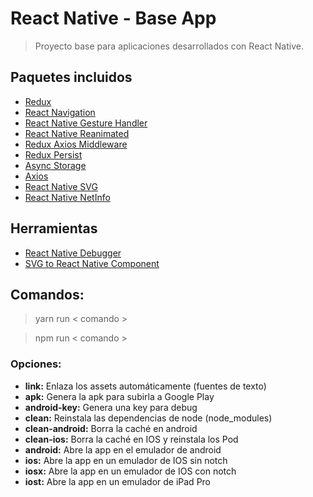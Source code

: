 # React Native - Base App
> Proyecto base para aplicaciones desarrollados con React Native.

## Paquetes incluidos

- [Redux](https://es.redux.js.org/)
- [React Navigation](https://reactnavigation.org/)
- [React Native Gesture Handler](https://github.com/kmagiera/react-native-gesture-handler)
- [React Native Reanimated](https://github.com/kmagiera/react-native-reanimated)
- [Redux Axios Middleware](https://github.com/svrcekmichal/redux-axios-middleware)
- [Redux Persist](https://github.com/rt2zz/redux-persist)
- [Async Storage](https://github.com/react-native-community/async-storage)
- [Axios](https://github.com/axios/axios)
- [React Native SVG](https://github.com/react-native-community/react-native-svg)
- [React Native NetInfo](https://github.com/react-native-community/react-native-netinfo)

## Herramientas

- [React Native Debugger](https://github.com/jhen0409/react-native-debugger)
- [SVG to React Native Component](https://www.smooth-code.com/open-source/svgr/playground)

## Comandos:
> yarn run < comando >

> npm run < comando >

### Opciones:
- **link:** Enlaza los assets automáticamente (fuentes de texto)
- **apk:** Genera la apk para subirla a Google Play
- **android-key:** Genera una key para debug
- **clean:** Reinstala las dependencias de node (node_modules)
- **clean-android:** Borra la caché en android
- **clean-ios:** Borra la caché en IOS y reinstala los Pod
- **android:** Abre la app en el emulador de android
- **ios:** Abre la app en un emulador de IOS sin notch
- **iosx:** Abre la app en un emulador de IOS con notch
- **iost:** Abre la app en un emulador de iPad Pro